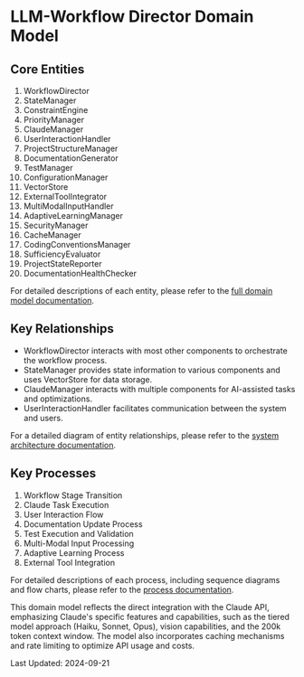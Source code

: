 # LLM-Workflow Director Domain Model

## Core Entities

1. WorkflowDirector
2. StateManager
3. ConstraintEngine
4. PriorityManager
5. ClaudeManager
6. UserInteractionHandler
7. ProjectStructureManager
8. DocumentationGenerator
9. TestManager
10. ConfigurationManager
11. VectorStore
12. ExternalToolIntegrator
13. MultiModalInputHandler
14. AdaptiveLearningManager
15. SecurityManager
16. CacheManager
17. CodingConventionsManager
18. SufficiencyEvaluator
19. ProjectStateReporter
20. DocumentationHealthChecker

For detailed descriptions of each entity, please refer to the [full domain model documentation](https://your-project-wiki-or-docs-link.com/domain-model).

## Key Relationships

- WorkflowDirector interacts with most other components to orchestrate the workflow process.
- StateManager provides state information to various components and uses VectorStore for data storage.
- ClaudeManager interacts with multiple components for AI-assisted tasks and optimizations.
- UserInteractionHandler facilitates communication between the system and users.

For a detailed diagram of entity relationships, please refer to the [system architecture documentation](https://your-project-wiki-or-docs-link.com/architecture).

## Key Processes

1. Workflow Stage Transition
2. Claude Task Execution
3. User Interaction Flow
4. Documentation Update Process
5. Test Execution and Validation
6. Multi-Modal Input Processing
7. Adaptive Learning Process
8. External Tool Integration

For detailed descriptions of each process, including sequence diagrams and flow charts, please refer to the [process documentation](https://your-project-wiki-or-docs-link.com/processes).

This domain model reflects the direct integration with the Claude API, emphasizing Claude's specific features and capabilities, such as the tiered model approach (Haiku, Sonnet, Opus), vision capabilities, and the 200k token context window. The model also incorporates caching mechanisms and rate limiting to optimize API usage and costs.

Last Updated: 2024-09-21

